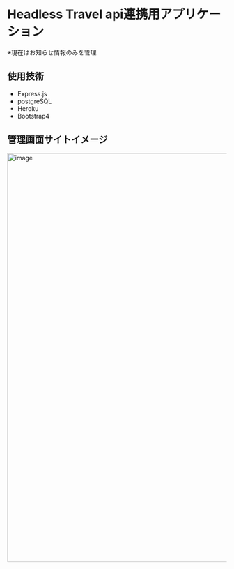 # Headless Travel api連携用アプリケーション
※現在はお知らせ情報のみを管理

## 使用技術
* Express.js
* postgreSQL
* Heroku
* Bootstrap4

## 管理画面サイトイメージ
<img width="938" alt="image" src="https://user-images.githubusercontent.com/55674575/191808790-d6e57a79-6c85-48c1-910c-a0774da2577b.png">
